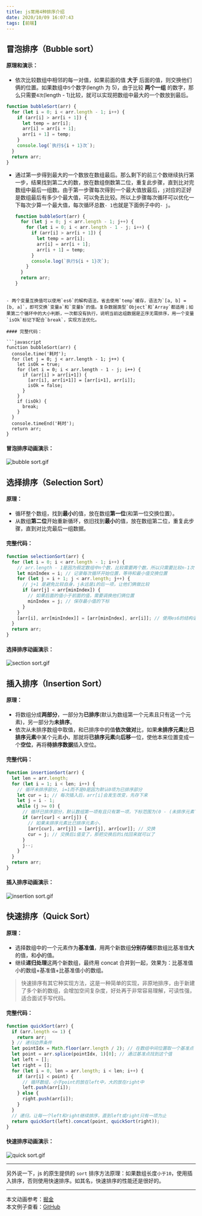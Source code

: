 ```yaml
---
title: js常用4种排序介绍
date: 2020/10/09 16:07:43
tags: [前端]
---
```


## 冒泡排序（Bubble sort）

#### 原理和演示：

- 依次比较数组中相邻的每一对值，如果前面的值 **大于** 后面的值，则交换他们俩的位置。如果数组中`5`个数字(length 为 5)，由于比较 **两个一组** 的数字，那么只需要`4次`(length - 1)比较，就可以实现把数组中最大的一个数放到最后。

```javascript
function bubbleSort(arr) {
  for (let i = 0; i < arr.length - 1; i++) {
    if (arr[i] > arr[i + 1]) {
      let temp = arr[i];
      arr[i] = arr[i + 1];
      arr[i + 1] = temp;
    }
    console.log(`执行${i + 1}次`);
  }
  return arr;
}
```

- 通过第一步得到最大的一个数放在数组最后。那么剩下的前三个数继续执行第一步，结果找到第二大的数，放在数组倒数第二位，重复此步骤，直到比对完数组中最后一组数。由于第一步骤每次得到一个最大值放最后，`j`对应的正好是数组最后有多少个最大值，可以免去比较。所以上步骤每次循环可以优化一下每次少算一个最大值，每次循环总数`- 1`也就是下面例子中的`- j`。

  ```javascript
  function bubbleSort(arr) {
    for (let j = 0; j < arr.length - 1; j++) {
      for (let i = 0; i < arr.length - 1 - j; i++) {
        if (arr[i] > arr[i + 1]) {
          let temp = arr[i];
          arr[i] = arr[i + 1];
          arr[i + 1] = temp;
        }
        console.log(`执行${i + 1}次`);
      }
    }
    return arr;
  }
  ```

````

- 两个变量互换值可以使用`es6`的解构语法，省去使用`temp`缓存，语法为`[a, b] = [b, a]`，即可交换`变量a`和`变量b`的值。复杂数据类型`Object`和`Array`都适用；如果第二个循环中的大小判断，一次都没有执行，说明当前这组数据是正序无需排序，用一个变量`isOk`标记下配合`break`，实现方法优化。

#### 完整代码：

```javascript
function bubbleSort(arr) {
  console.time('耗时');
  for (let j = 0; j < arr.length - 1; j++) {
    let isOk = true;
    for (let i = 0; i < arr.length - 1 - j; i++) {
      if (arr[i] > arr[i+1]) {
        [arr[i], arr[i+1]] = [arr[i+1], arr[i]];
        isOk = false;
      }
    }
    if (isOk) {
      break;
    }
  }
  console.timeEnd('耗时');
  return arr;
}
````

#### 冒泡排序动画演示：

![bubble sort.gif](./js常用4种排序介绍/KWrN6slZTEFAuhv.gif)

## 选择排序（Selection Sort）

#### 原理：

- 循环整个数组，找到**最小**的值，放在数组**第一位**(和第一位交换位置）。
- 从数组**第二位**开始重新循环，依旧找到**最小**的值，放在数组第二位，重复此步骤，直到对比完最后一组数据。

#### 完整代码：

```javascript
function selectionSort(arr) {
  for (let i = 0; i < arr.length - 1; i++) {
    // arr.length - 1是因为假定数组中n个数，比较需要两个数，所以只需要比较n-1次
    let minIndex = i; // 记录每次循环开始位置，等待和最小值交换位置
    for (let j = i + 1; j < arr.length; j++) {
      // j+1 是避免比较自身，j永远是i的后一项，让他们俩做比较
      if (arr[j] < arr[minIndex]) {
        // 如果后面的值小于前面的值，需要调换他们俩位置
        minIndex = j; // 保存最小值的下标
      }
    }
    [arr[i], arr[minIndex]] = [arr[minIndex], arr[i]]; // 使用es6的结构语法交换值，把最小值放到数组最前面
  }
  return arr;
}
```

#### 选择排序动画演示：

![section sort.gif](./js常用4种排序介绍/ibLoIgDEnRJrUas.gif)

## 插入排序（Insertion Sort）

#### 原理：

- 将数组分成**两部分**，一部分为**已排序**(默认为数组第一个元素且只有这一个元素)，另一部分为**未排序**。
- 依次从未排序数组中取值，和已排序中的值**依次做对**比，如果**未排序元素**比**已排序元素**中某个元素**小**，那就将**已排序元素**向**后移**一位，使他本来位置变成一个**空位**，再将**待排序数据**插入空位。

#### 完整代码：

```javascript
function insertionSort(arr) {
  let len = arr.length;
  for (let i = 1; i < len; i++) {
    // 循环未排序部分, i=1而不是0是因为默认0项为已排序部分
    let cur = i; // 每次插入后，arr[i]会发生改变，先存下来
    let j = i - 1;
    while (j >= 0) {
      // 循环已排序部分，默认数组第一项有且只有第一项，下标范围为(0 - (未排序元素下标-1))，也就是例子中的i-1
      if (arr[cur] < arr[j]) {
        // 如果未排序元素比已排序元素小，
        [arr[cur], arr[j]] = [arr[j], arr[cur]]; // 交换
        cur = j; // 交换后i值变了，那把交换后的i找回来就可以了
      }
      j--;
    }
  }
  return arr;
}
```

#### 插入排序动画演示：

![insertion sort.gif](./js常用4种排序介绍/5z82iWpVIJbLfu7.gif)

## 快速排序（Quick Sort）

#### 原理：

- 选择数组中的一个元素作为**基准值**，用两个新数组**分别存储**原数组比基准值**大**的值，和**小**的值。
- 继续**递归处理**这两个新数组，最终用 concat 合并到一起，效果为：比基准值小的数组+基准值+比基准值小的数组。

> 快速排序有其它种实现方法，这是一种简单的实现，非原地排序，由于新建了多个新的数组，会增加空间复杂度，好处再于非常容易理解，可读性强，适合面试手写代码。

#### 完整代码：

```javascript
function quickSort(arr) {
  if (arr.length <= 1) {
    return arr;
  } // 递归边界条件
  let pointIdx = Math.floor(arr.length / 2); // 在数组中间位置取一个基准点
  let point = arr.splice(pointIdx, 1)[0]; // 通过基准点找到这个值
  let left = [];
  let right = [];
  for (let i = 0, len = arr.length; i < len; i++) {
    if (arr[i] < point) {
      // 循环数组，小于point的放在left中，大的放在right中
      left.push(arr[i]);
    } else {
      right.push(arr[i]);
    }
  }
  // 递归，让每一个left和right继续排序，直到left或right只有一项为止
  return quickSort(left).concat(point, quickSort(right));
}
```

#### 快速排序动画演示：

![quick sort.gif](./js常用4种排序介绍/DzWckAlLmVU9JuN.gif)

<hr>

另外说一下，js 的原生提供的 `sort` 排序方法原理：如果数组长度`小于10`，使用插入排序，否则使用快速排序。如其名，快速排序的性能还是很好的。

<hr>

本文动画参考：[掘金](https://juejin.im/post/6844903444365443080)  
本文例子查看：[GitHub](https://github.com/slc3a2/docs/tree/main/javascript_sort)

